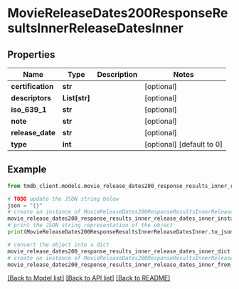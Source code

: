 # MovieReleaseDates200ResponseResultsInnerReleaseDatesInner


## Properties

Name | Type | Description | Notes
------------ | ------------- | ------------- | -------------
**certification** | **str** |  | [optional] 
**descriptors** | **List[str]** |  | [optional] 
**iso_639_1** | **str** |  | [optional] 
**note** | **str** |  | [optional] 
**release_date** | **str** |  | [optional] 
**type** | **int** |  | [optional] [default to 0]

## Example

```python
from tmdb_client.models.movie_release_dates200_response_results_inner_release_dates_inner import MovieReleaseDates200ResponseResultsInnerReleaseDatesInner

# TODO update the JSON string below
json = "{}"
# create an instance of MovieReleaseDates200ResponseResultsInnerReleaseDatesInner from a JSON string
movie_release_dates200_response_results_inner_release_dates_inner_instance = MovieReleaseDates200ResponseResultsInnerReleaseDatesInner.from_json(json)
# print the JSON string representation of the object
print(MovieReleaseDates200ResponseResultsInnerReleaseDatesInner.to_json())

# convert the object into a dict
movie_release_dates200_response_results_inner_release_dates_inner_dict = movie_release_dates200_response_results_inner_release_dates_inner_instance.to_dict()
# create an instance of MovieReleaseDates200ResponseResultsInnerReleaseDatesInner from a dict
movie_release_dates200_response_results_inner_release_dates_inner_from_dict = MovieReleaseDates200ResponseResultsInnerReleaseDatesInner.from_dict(movie_release_dates200_response_results_inner_release_dates_inner_dict)
```
[[Back to Model list]](../README.md#documentation-for-models) [[Back to API list]](../README.md#documentation-for-api-endpoints) [[Back to README]](../README.md)


